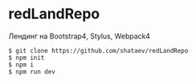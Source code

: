 # redLandRepo

Лендинг на Bootstrap4, Stylus, Webpack4


    $ git clone https://github.com/shataev/redLandRepo
    $ npm init
    $ npm i
    $ npm run dev
